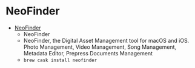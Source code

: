# NeoFinder
- [NeoFinder](https://www.cdfinder.de/)
  -  NeoFinder
  - NeoFinder, the Digital Asset Management tool for macOS and iOS. Photo Management, Video Management, Song Management, Metadata Editor, Prepress Documents Management
  - `brew cask install neofinder`
